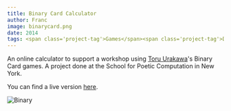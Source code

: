 ```yaml
---
title: Binary Card Calculator
author: Franc
image: binarycard.png
date: 2014
tags: <span class='project-tag'>Games</span><span class='project-tag'>Design</span>
---
```


An online calculator to support a workshop using [Toru Urakawa](https://twitter.com/toru_urakawa)'s Binary Card games. A project done at the School for Poetic Computation in New York.

You can find a live version [here](http://franc.ly/projects/Binary%20Card%20Calculator/index.html).

![Binary](assets/content/projects/binarycard.png)

